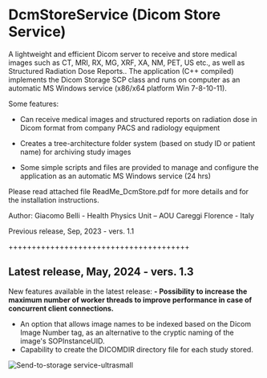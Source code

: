 # DcmStoreService  (Dicom Store Service)

A lightweight and efficient Dicom server to receive and store medical images such as CT, MRI, RX, MG, XRF, XA, NM, PET, US etc., 
as well as Structured Radiation Dose Reports..
The application (C++ compiled) implements the Dicom Storage SCP class and runs on computer as an automatic MS Windows service (x86/x64 platform Win 7-8-10-11).

Some features:
- Can receive medical images and structured reports on radiation dose in Dicom format from company PACS and radiology equipment

- Creates a tree-architecture folder system (based on study ID or patient name) for archiving study images

- Some simple scripts and files are provided to manage and configure the application as an automatic MS Windows service (24 hrs)

Please read attached file ReadMe_DcmStore.pdf for more details and for the installation instructions.
   
Author: Giacomo Belli -
Health Physics Unit – AOU Careggi
Florence - Italy

Previous release, Sep, 2023 - vers. 1.1

+++++++++++++++++++++++++++++++++++++++

## Latest release, May, 2024 - vers. 1.3

New features available in the latest release:
__- Possibility to increase the maximum number of worker threads to improve performance in case of concurrent client connections.__
- An option that allows image names to be indexed based on the Dicom Image Number tag, as an alternative to the cryptic naming of the image's SOPInstanceUID.
- Capability to create the DICOMDIR directory file for each study stored. 



![Send-to-storage service-ultrasmall](https://github.com/giacbli/DcmStoreService/assets/15181782/d3c31ce8-046b-45f6-831f-87aec9ed98c1)

